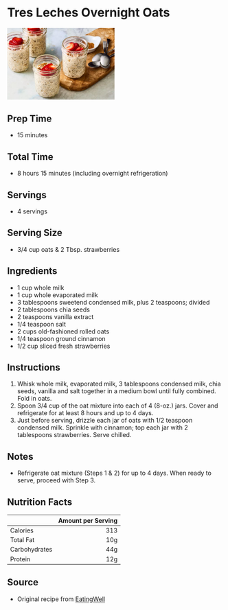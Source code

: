 # Tres Leches Overnight Oats

<img src="../../resources/images/Breakfast/tres-leches-overnight-oats.png" alt="Tres Leches Overnight Oats" width="250"/>

## Prep Time
- 15 minutes

## Total Time
- 8 hours 15 minutes (including overnight refrigeration)

## Servings
- 4 servings

## Serving Size
- 3/4 cup oats & 2 Tbsp. strawberries

## Ingredients
- 1 cup whole milk
- 1 cup whole evaporated milk
- 3 tablespoons sweetend condensed milk, plus 2 teaspoons; divided
- 2 tablespoons chia seeds
- 2 teaspoons vanilla extract
- 1/4 teaspoon salt
- 2 cups old-fashioned rolled oats
- 1/4 teaspoon ground cinnamon
- 1/2 cup sliced fresh strawberries

## Instructions
1. Whisk whole milk, evaporated milk, 3 tablespoons condensed milk, chia seeds, vanilla and salt together in a medium bowl until fully combined. Fold in oats.
2. Spoon 3/4 cup of the oat mixture into each of 4 (8-oz.) jars. Cover and refrigerate for at least 8 hours and up to 4 days.
3. Just before serving, drizzle each jar of oats with 1/2 teaspoon condensed milk. Sprinkle with cinnamon; top each jar with 2 tablespoons strawberries. Serve chilled.

## Notes
- Refrigerate oat mixture (Steps 1 & 2) for up to 4 days. When ready to serve, proceed with Step 3.

## Nutrition Facts
|| Amount per Serving |
|-----------------|------:|
| Calories        | 313   |
| Total Fat       | 10g   |
| Carbohydrates   | 44g   |
| Protein         | 12g   |

## Source
- Original recipe from [EatingWell](https://www.eatingwell.com/recipe/8066165/tres-leches-overnight-oats/)